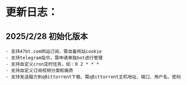 # 更新日志：
## 2025/2/28 初始化版本
    - 支持47bt.com网站订阅，需自备网站cookie
    - 支持telegram指令，需申请单独bot进行管理
    - 支持自定义cron定时任务，如：0 2 * * *
    - 支持自定义订阅视频分类和画质
    - 支持发送磁力到qBittorrent下载，需qBittorrent主机地址、端口、用户名、密码

